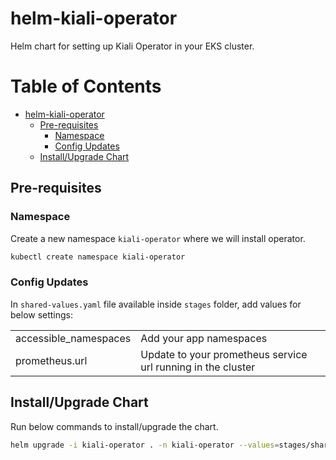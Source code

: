 # helm-kiali-operator

Helm chart for setting up Kiali Operator in your EKS cluster.

Table of Contents
=================

   * [helm-kiali-operator](#helm-kiali-operator)
      * [Pre-requisites](#pre-requisites)
         * [Namespace](#namespace)
         * [Config Updates](#config-updates)
      * [Install/Upgrade Chart](#installupgrade-chart)

## Pre-requisites

### Namespace

Create a new namespace `kiali-operator` where we will install operator.

```bash
kubectl create namespace kiali-operator
```

### Config Updates

In `shared-values.yaml` file available inside `stages` folder, add values for below settings:

|||
|--|--|
|accessible_namespaces |Add your app namespaces |
|prometheus.url |Update to your prometheus service url running in the cluster |

## Install/Upgrade Chart

Run below commands to install/upgrade the chart.

```bash
helm upgrade -i kiali-operator . -n kiali-operator --values=stages/shared-values.yaml
```

